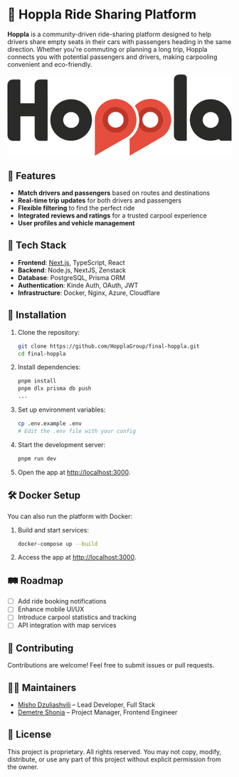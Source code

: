 # 🚗 Hoppla Ride Sharing Platform

**Hoppla** is a community-driven ride-sharing platform designed to help drivers share empty seats in their cars with passengers heading in the same direction. Whether you're commuting or planning a long trip, Hoppla connects you with potential passengers and drivers, making carpooling convenient and eco-friendly.

![Hoppla Logo](./logo.png)

## 🌟 Features

-   **Match drivers and passengers** based on routes and destinations
-   **Real-time trip updates** for both drivers and passengers
-   **Flexible filtering** to find the perfect ride
-   **Integrated reviews and ratings** for a trusted carpool experience
-   **User profiles and vehicle management**

## 🚀 Tech Stack

-   **Frontend**: [Next.js](https://nextjs.org/), TypeScript, React
-   **Backend**: Node.js, NextJS, Zenstack
-   **Database**: PostgreSQL, Prisma ORM
-   **Authentication**: Kinde Auth, OAuth, JWT
-   **Infrastructure**: Docker, Nginx, Azure, Cloudflare

## 🔧 Installation

1. Clone the repository:

    ```bash
    git clone https://github.com/HopplaGroup/final-hoppla.git
    cd final-hoppla
    ```

2. Install dependencies:

    ```bash
    pnpm install
    pnpm dlx prisma db push
    ...
    ```

3. Set up environment variables:

    ```bash
    cp .env.example .env
    # Edit the .env file with your config
    ```

4. Start the development server:

    ```bash
    pnpm run dev
    ```

5. Open the app at [http://localhost:3000](http://localhost:3000).

## 🛠️ Docker Setup

You can also run the platform with Docker:

1. Build and start services:

    ```bash
    docker-compose up --build
    ```

2. Access the app at [http://localhost:3000](http://localhost:3000).

## 🛤 Roadmap

-   [ ] Add ride booking notifications
-   [ ] Enhance mobile UI/UX
-   [ ] Introduce carpool statistics and tracking
-   [ ] API integration with map services

## 🤝 Contributing

Contributions are welcome! Feel free to submit issues or pull requests.

 <!-- Check out our [contributing guide](link-to-contributing.md). -->

## 🧑‍💻 Maintainers

-   [Misho Dzuliashvili](https://github.com/mishodzuliashvili) – Lead Developer, Full Stack
-   [Demetre Shonia](https://github.com/DemetreShonia) – Project Manager, Frontend Engineer

## 📝 License

This project is proprietary. All rights reserved. You may not copy, modify, distribute, or use any part of this project without explicit permission from the owner.
